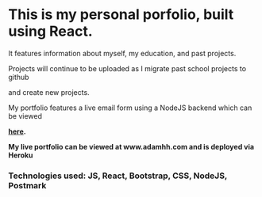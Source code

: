 <h1> This is my personal porfolio, built using React. </h1>
<p> It features information about myself, my education, and past projects.</p>
<p> Projects will continue to be uploaded as I migrate past school projects to github </p>
<p> and create new projects.</p>
<p> My portfolio features a live email form using a NodeJS backend which can be viewed</p>
<p> <strong><a href="https://github.com/adamhh/my-react-profile-backend" target="_blank">here</a>.</p>
<p> My live portfolio can be viewed at www.adamhh.com and is deployed via Heroku</p>
<h3> Technologies used: JS, React, Bootstrap, CSS, NodeJS, Postmark </h3>

